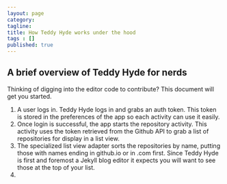 ```yaml
---
layout: page
category: 
tagline: 
title: How Teddy Hyde works under the hood
tags : [] 
published: true
---
```


## A brief overview of Teddy Hyde for nerds ##

Thinking of digging into the editor code to contribute? This document will get you started.

1. A user logs in. Teddy Hyde logs in and grabs an auth token. This token is stored in the preferences of the app so each activity can use it easily.
1. Once login is successful, the app starts the repository activity. This activity uses the token retrieved from the Github API to grab a list of repositories for display in a list view.
1. The specialized list view adapter sorts the repositories by name, putting those with names ending in github.io or in .com first. Since Teddy Hyde is first and foremost a Jekyll blog editor it expects you will want to see those at the top of your list.
1. 

